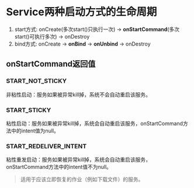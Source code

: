 # Service两种启动方式的生命周期
1. start方式: onCreate(多次start()只执行一次) -> **onStartCommand**(多次start()可执行多次) -> onDestroy
2. bind方式: onCreate -> **onBind** -> **onUnbind** -> onDestroy

## onStartCommand返回值

### START_NOT_STICKY
非粘性启动：服务如果被异常kill掉，系统不会自动重启该服务。

### START_STICKY
粘性启动：服务如果被异常kill掉，系统会自动重启该服务，onStartCommand方法中的intent值为null。

### START_REDELIVER_INTENT
粘性重发启动：服务如果被异常kill掉，系统会自动重启该服务，onStartCommand方法中的intent值不为null。
> 适用于应该立即恢复的作业（例如下载文件）的服务。

